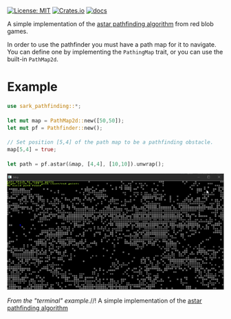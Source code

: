 [![License: MIT](https://img.shields.io/badge/License-MIT-yellow.svg)](https://opensource.org/licenses/MIT)
[![Crates.io](https://img.shields.io/crates/v/sark_pathfinding)](https://crates.io/crates/sark_pathfinding/)
[![docs](https://docs.rs/sark_pathfinding/badge.svg)](https://docs.rs/sark_pathfinding/)

A simple implementation of the [astar pathfinding algorithm](https://www.redblobgames.com/pathfinding/a-star/implementation.html) 
from red blob games.

In order to use the pathfinder you must have a path map for it to navigate. You can
define one by implementing the `PathingMap` trait, or you can use the built-in
`PathMap2d`.

# Example

```rust
use sark_pathfinding::*;

let mut map = PathMap2d::new([50,50]);
let mut pf = Pathfinder::new();

// Set position [5,4] of the path map to be a pathfinding obstacle.
map[5,4] = true;

let path = pf.astar(&map, [4,4], [10,10]).unwrap();
```

![](images/pathfind_demo.gif)

*From the "terminal" example.*//! A simple implementation of the [astar pathfinding algorithm](https://www.redblobgames.com/pathfinding/a-star/implementation.html)
